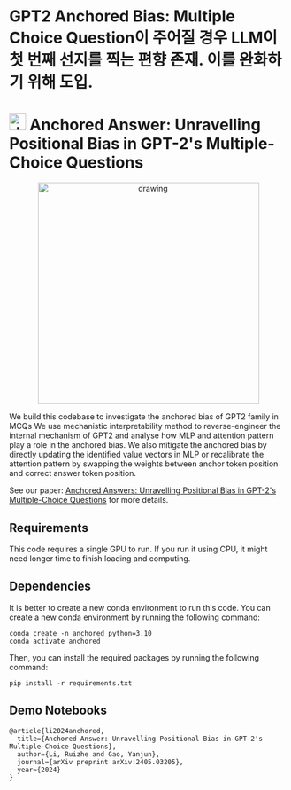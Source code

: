 # GPT2 Anchored Bias: Multiple Choice Question이 주어질 경우 LLM이 첫 번째 선지를 찍는 편향 존재. 이를 완화하기 위해 도입.



# <img src="figs/anchor.png" alt=drawing width="30"/> Anchored Answer: Unravelling Positional Bias in GPT-2's Multiple-Choice Questions

<p align="center">
<img src="figs/prompt.png" alt=drawing width="400"/>
</p>

We build this codebase to investigate the anchored bias of GPT2 family in MCQs We use mechanistic interpretability method to reverse-engineer the internal mechanism of GPT2 and analyse how MLP and attention pattern play a role in the anchored bias. We also mitigate the anchored bias by directly updating the identified value vectors in MLP or recalibrate the attention pattern by swapping the weights between anchor token position and correct answer token position.

See our paper: [Anchored Answers: Unravelling Positional Bias in GPT-2's Multiple-Choice Questions](https://arxiv.org/abs/2405.03205) for more details.

## Requirements
This code requires a single GPU to run. If you run it using CPU, it might need longer time to finish loading and computing.

## Dependencies

It is better to create a new conda environment to run this code. You can create a new conda environment by running the following command:

```
conda create -n anchored python=3.10
conda activate anchored
```

Then, you can install the required packages by running the following command:

```
pip install -r requirements.txt
```

## Demo Notebooks

```
@article{li2024anchored,
  title={Anchored Answer: Unravelling Positional Bias in GPT-2's Multiple-Choice Questions},
  author={Li, Ruizhe and Gao, Yanjun},
  journal={arXiv preprint arXiv:2405.03205},
  year={2024}
}
```

